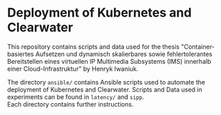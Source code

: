
# Deployment of Kubernetes and Clearwater

This repository contains scripts and data used for the thesis
"Container-basiertes Aufsetzen und
dynamisch skalierbares sowie
fehlertolerantes Bereitstellen eines
virtuellen IP Multimedia Subsystems (IMS)
innerhalb einer Cloud-Infrastruktur"
by Henryk Iwaniuk.

The directory `ansible/` contains Ansible scripts used to automate the deployment of Kubernetes and Clearwater.
Scripts and Data used in experiments can be found in `latency/` and `sipp`.  
Each directory contains further instructions.

